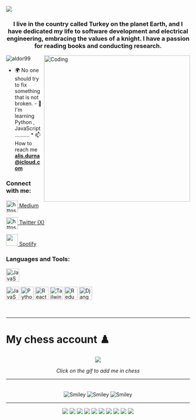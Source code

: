 <img src="https://media.nature.com/lw767/magazine-assets/d41586-020-02717-3/d41586-020-02717-3_18408324.gif"/>
<h3 align="center">
I live in the country called Turkey on the planet Earth, and I have dedicated my life to software development and electrical engineering, embracing the values of a knight. I have a passion for reading books and conducting research.
</h3>
<img
  align="right"
  alt="Coding"
  width="400"
  src="https://media.giphy.com/media/wQOWdWdmwYnVS/giphy.gif"
/>

<p align="left">
  <img
    src="https://komarev.com/ghpvc/?username=aldor99&label=Profile%20views&color=0e75b6&style=flat"
    alt="aldor99"
  />
</p>

- 🌍 No one should try to fix something that is not broken. - 🧠 I'm learning
  Python , JavaScript .......... \* 📫 How to reach me **alis.durna@icloud.com**

<h3 align="left">Connect with me:</h3>

<p align="left">
  <a href="https://medium.com/@quantum.alis.durna" target="blank"
    ><img
      align="center"
      src="https://raw.githubusercontent.com/rahuldkjain/github-profile-readme-generator/master/src/images/icons/Social/medium.svg"
      alt="https://medium.com/@quantum.alis.durna"
      width="32"
      height="32"
    />
    Medium</a
  >
</p>

<p align="left">
  <a href="https://twitter.com/alis_durna" target="blank"
    ><img
      align="center"
      src="https://raw.githubusercontent.com/rahuldkjain/github-profile-readme-generator/master/src/images/icons/Social/twitter.svg"
      alt="https://twitter.com/alis_durna"
      width="32"
      height="32"
    />
    Twitter (X)</a
  >
</p>



<p align="left">
  <a
    href="https://open.spotify.com/playlist/5VfhNAZOFKyeFGg7sRGAfJ?si=11c45a728a9b4e43"
    target="_blank"
    rel="noreferrer"
    ><img
      src="https://www.freepnglogos.com/uploads/spotify-logo-png/spotify-brands-logo-34.png"
      width="32"
      height="32"
    />
    Spotify</a
  >
</p>

<h3 align="left">Languages and Tools:</h3>
<p align="left">
  <a
    href="https://developer.mozilla.org/en-US/docs/Web/Swift"
    target="_blank"
    rel="noreferrer"
    ><img
      src="https://raw.githubusercontent.com/danielcranney/readme-generator/main/public/icons/skills/swift-colored.svg"
      width="36"
      height="36"
      alt="JavaScript"
  /></a>
  
  <a
    href="https://developer.mozilla.org/en-US/docs/Web/JavaScript"
    target="_blank"
    rel="noreferrer"
    ><img
      src="https://raw.githubusercontent.com/danielcranney/readme-generator/main/public/icons/skills/javascript-colored.svg"
      width="36"
      height="36"
      alt="JavaScript"
  /></a>
  <a href="https://www.python.org/" target="_blank" rel="noreferrer"
    ><img
      src="https://raw.githubusercontent.com/danielcranney/readme-generator/main/public/icons/skills/python-colored.svg"
      width="36"
      height="36"
      alt="Python"
  /></a>
  <a href="https://reactjs.org/" target="_blank" rel="noreferrer"
    ><img
      src="https://raw.githubusercontent.com/danielcranney/readme-generator/main/public/icons/skills/react-colored.svg"
      width="36"
      height="36"
      alt="React"
  /></a>
  <a href="https://tailwindcss.com/" target="_blank" rel="noreferrer"
    ><img
      src="https://raw.githubusercontent.com/danielcranney/readme-generator/main/public/icons/skills/tailwindcss-colored.svg"
      width="36"
      height="36"
      alt="TailwindCSS"
  /></a>
  <a href="https://redux.js.org/" target="_blank" rel="noreferrer"
    ><img
      src="https://raw.githubusercontent.com/danielcranney/readme-generator/main/public/icons/skills/redux-colored.svg"
      width="36"
      height="36"
      alt="Redux"
  /></a>
  <a href="https://www.djangoproject.com/" target="_blank" rel="noreferrer"
    ><img
      src="https://raw.githubusercontent.com/danielcranney/readme-generator/main/public/icons/skills/django-colored-dark.svg"
      width="36"
      height="36"
      alt="Django"
  /></a>
</p>
<br />
<hr />

<p></p>
<h1>My chess account ♟️</h1>

<p align="center">
  <a href="https://www.chess.com/member/quantumalis">
    <img src="https://media.giphy.com/media/9POMmQiLkvhRzKFXyT/giphy.gif" />
  </a>
</p>

<p align="center">
  <i>Click on the gif to add me in chess</i>
</p>
<hr />
<br />
<div align="center">
  <img
    src="https://github.com/fnky/fnky/raw/fnky/img/smile.gif"
    alt="Smiley"
    align="center"
  />
  <img
    src="https://media.giphy.com/media/581RcBdq3cV3i/giphy.gif"
    alt="Smiley"
    align="center"
  />
  <img
    src="https://github.com/fnky/fnky/raw/fnky/img/smile.gif"
    alt="Smiley"
    align="center"
  />
</div>
<hr />

<div align="center">

  <img src="https://media.giphy.com/media/xUOwGfovSejz0WVAm4/giphy.gif"/>
  <img src="https://media.giphy.com/media/xT9DPlhI5bVW4IBpmM/giphy.gif"/>  
  <img src="https://media.giphy.com/media/dscKjF2CFIGmTGKnV8/giphy.gif"/>
  <img src="https://media.giphy.com/media/C9VLSOoxiC4FYkbUxW/giphy.gif"/>
  <img src="https://media.giphy.com/media/v1.Y2lkPTc5MGI3NjExNGFjNWIyYWM1OWNkYjIzZDhiY2M0ZDJkNmYxMDZmYzE5MmVlZmYwNiZjdD1n/SVCSsoKU5v6ZJLk07n/giphy.gif"/>
  <img src="https://media.giphy.com/media/3o7aD9v4MANhSuurYs/giphy.gif"/>
  <img src="https://media.giphy.com/media/PdjklAyvkvwre/giphy.gif"/>
  <img src="https://media.giphy.com/media/lKsHzlHKzvsnz2bUbH/giphy.gif"/>
  <img src="https://media.giphy.com/media/6utNxL2fGvEL5tFBZr/giphy.gif"/>
  <img src="https://media.giphy.com/media/idGw983D7CHrrXa2eO/giphy.gif"/>
</div>



